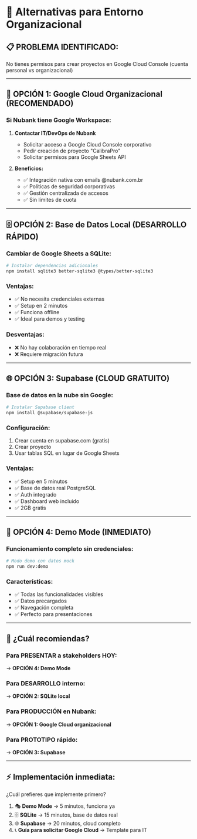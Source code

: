 # 🏢 Alternativas para Entorno Organizacional

## 📋 **PROBLEMA IDENTIFICADO:**
No tienes permisos para crear proyectos en Google Cloud Console (cuenta personal vs organizacional)

---

## 🎯 **OPCIÓN 1: Google Cloud Organizacional (RECOMENDADO)**

### **Si Nubank tiene Google Workspace:**
1. **Contactar IT/DevOps de Nubank**
   - Solicitar acceso a Google Cloud Console corporativo
   - Pedir creación de proyecto "CalibraPro"
   - Solicitar permisos para Google Sheets API

2. **Beneficios:**
   - ✅ Integración nativa con emails @nubank.com.br
   - ✅ Políticas de seguridad corporativas
   - ✅ Gestión centralizada de accesos
   - ✅ Sin límites de cuota

---

## 🗄️ **OPCIÓN 2: Base de Datos Local (DESARROLLO RÁPIDO)**

### **Cambiar de Google Sheets a SQLite:**

```bash
# Instalar dependencias adicionales
npm install sqlite3 better-sqlite3 @types/better-sqlite3
```

### **Ventajas:**
- ✅ No necesita credenciales externas
- ✅ Setup en 2 minutos
- ✅ Funciona offline
- ✅ Ideal para demos y testing

### **Desventajas:**
- ❌ No hay colaboración en tiempo real
- ❌ Requiere migración futura

---

## 🌐 **OPCIÓN 3: Supabase (CLOUD GRATUITO)**

### **Base de datos en la nube sin Google:**

```bash
# Instalar Supabase client
npm install @supabase/supabase-js
```

### **Configuración:**
1. Crear cuenta en supabase.com (gratis)
2. Crear proyecto
3. Usar tablas SQL en lugar de Google Sheets

### **Ventajas:**
- ✅ Setup en 5 minutos
- ✅ Base de datos real PostgreSQL
- ✅ Auth integrado
- ✅ Dashboard web incluido
- ✅ 2GB gratis

---

## 🚀 **OPCIÓN 4: Demo Mode (INMEDIATO)**

### **Funcionamiento completo sin credenciales:**

```bash
# Modo demo con datos mock
npm run dev:demo
```

### **Características:**
- ✅ Todas las funcionalidades visibles
- ✅ Datos precargados
- ✅ Navegación completa
- ✅ Perfecto para presentaciones

---

## 🤔 **¿Cuál recomiendas?**

### **Para PRESENTAR a stakeholders HOY:**
→ **OPCIÓN 4: Demo Mode**

### **Para DESARROLLO interno:**
→ **OPCIÓN 2: SQLite local**

### **Para PRODUCCIÓN en Nubank:**
→ **OPCIÓN 1: Google Cloud organizacional**

### **Para PROTOTIPO rápido:**
→ **OPCIÓN 3: Supabase**

---

## ⚡ **Implementación inmediata:**

¿Cuál prefieres que implemente primero?

1. 🎭 **Demo Mode** → 5 minutos, funciona ya
2. 🗄️ **SQLite** → 15 minutos, base de datos real
3. 🌐 **Supabase** → 20 minutos, cloud completo
4. 📞 **Guía para solicitar Google Cloud** → Template para IT